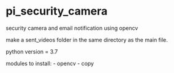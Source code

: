 # pi_security_camera
security camera and email notification using opencv 

make a sent_videos folder in the same directory as the main file.

python version = 3.7

modules to install: - opencv
                    - copy
